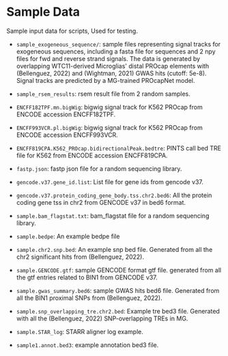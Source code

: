 # Sample Data

Sample input data for scripts, Used for testing.

- `sample_exogeneous_sequence/`: sample files representing 
  signal tracks for exogeneous sequences, including a fasta 
  file for sequences and 2 npy files for fwd and reverse 
  strand signals. The data is generated by overlapping 
  WTC11-derived Microglias' distal PROcap elements with 
  (Bellenguez, 2022) and (Wightman, 2021) GWAS hits 
  (cutoff: 5e-8). Signal tracks are predicted by a 
  MG-trained PROcapNet model.

- `sample_rsem_results`: rsem result file from 2 random 
  samples.

- `ENCFF182TPF.mn.bigWig`: bigwig signal track for K562 
  PROcap from ENCODE accession ENCFF182TPF.

- `ENCFF993VCR.pl.bigWig`: bigwig signal track for K562 
  PROcap from ENCODE accession ENCFF993VCR.

- `ENCFF819CPA.K562_PROcap.bidirectionalPeak.bedtre`: 
  PINTS call bed TRE file for K562 from ENCODE 
  accession ENCFF819CPA.

- `fastp.json`: fastp json file for a random 
  sequencing library.

- `gencode.v37.gene_id.list`: List file for gene ids 
  from gencode v37.

- `gencode.v37.protein_coding_gene_body.tss.chr2.bed6`: 
  All the protein coding gene tss in chr2 from GENCODE 
  v37 in bed6 format.

- `sample.bam_flagstat.txt`: bam_flagstat file for a random 
  sequencing library.

- `sample.bedpe`: An example bedpe file

- `sample.chr2.snp.bed`: An example snp bed file. Generated from 
  all the chr2 significant hits from (Bellenguez, 2022).

- `sample.GENCODE.gtf`: sample GENCODE format gtf file. generated 
  from all the gtf entries related to BIN1 from GENCODE v37.

- `sample.gwas_summary.bed6`: sample GWAS hits bed6 file. Generated 
  from all the BIN1 proximal SNPs from (Bellenguez, 2022).

- `sample.snp_overlapping_tre.chr2.bed`: Example tre bed3 file. 
  Generated with all the (Bellenguez, 2022) SNP-overlapping TREs in MG.

- `sample.STAR_log`: STARR aligner log example.

- `sample1.annot.bed3`: example annotation bed3 file.
